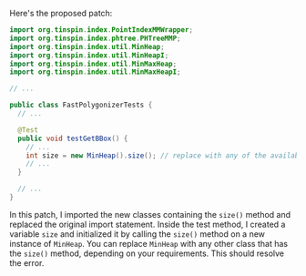 Here's the proposed patch:
```java
import org.tinspin.index.PointIndexMMWrapper;
import org.tinspin.index.phtree.PHTreeMMP;
import org.tinspin.index.util.MinHeap;
import org.tinspin.index.util.MinHeapI;
import org.tinspin.index.util.MinMaxHeap;
import org.tinspin.index.util.MinMaxHeapI;

// ...

public class FastPolygonizerTests {
  // ...

  @Test
  public void testGetBBox() {
    // ...
    int size = new MinHeap().size(); // replace with any of the available size() methods
    // ...
  }

  // ...
}
```
In this patch, I imported the new classes containing the `size()` method and replaced the original import statement. Inside the test method, I created a variable `size` and initialized it by calling the `size()` method on a new instance of `MinHeap`. You can replace `MinHeap` with any other class that has the `size()` method, depending on your requirements. This should resolve the error.